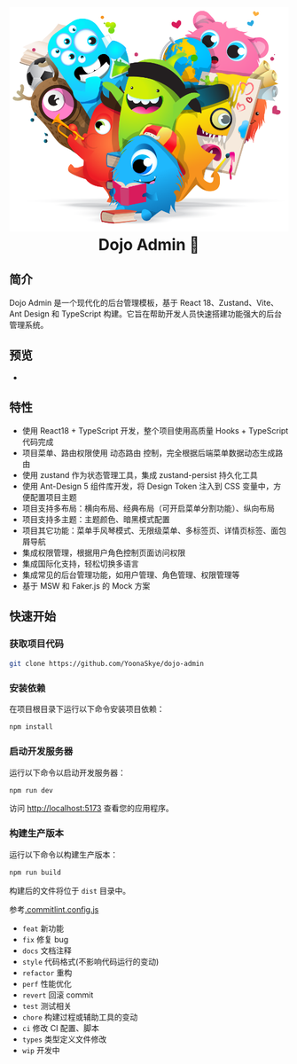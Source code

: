 <div align="center"> 
<br> 
<br>
<h1><img src='./src/assets/images/background/dojo.png' height=''140'>Dojo Admin 🌈
</h1>
</div>

## 简介

Dojo Admin 是一个现代化的后台管理模板，基于 React 18、Zustand、Vite、Ant Design 和 TypeScript 构建。它旨在帮助开发人员快速搭建功能强大的后台管理系统。

## 预览

-

## 特性

- 使用 React18 + TypeScript 开发，整个项目使用高质量 Hooks + TypeScript 代码完成
- 项目菜单、路由权限使用 动态路由 控制，完全根据后端菜单数据动态生成路由
- 使用 zustand 作为状态管理工具，集成 zustand-persist 持久化工具
- 使用 Ant-Design 5 组件库开发，将 Design Token 注入到 CSS 变量中，方便配置项目主题
- 项目支持多布局：横向布局、经典布局（可开启菜单分割功能）、纵向布局
- 项目支持多主题：主题颜色、暗黑模式配置
- 项目其它功能：菜单手风琴模式、无限级菜单、多标签页、详情页标签、面包屑导航
- 集成权限管理，根据用户角色控制页面访问权限
- 集成国际化支持，轻松切换多语言
- 集成常见的后台管理功能，如用户管理、角色管理、权限管理等
- 基于 MSW 和 Faker.js 的 Mock 方案

## 快速开始

### 获取项目代码

```bash
git clone https://github.com/YoonaSkye/dojo-admin
```

### 安装依赖

在项目根目录下运行以下命令安装项目依赖：

```bash
npm install
```

### 启动开发服务器

运行以下命令以启动开发服务器：

```bash
npm run dev
```

访问 [http://localhost:5173](http://localhost:5173) 查看您的应用程序。

### 构建生产版本

运行以下命令以构建生产版本：

```bash
npm run build
```

构建后的文件将位于 `dist` 目录中。

参考[.commitlint.config.js](./commitlint.config.js)

- `feat` 新功能
- `fix` 修复 bug
- `docs` 文档注释
- `style` 代码格式(不影响代码运行的变动)
- `refactor` 重构
- `perf` 性能优化
- `revert` 回滚 commit
- `test` 测试相关
- `chore` 构建过程或辅助工具的变动
- `ci` 修改 CI 配置、脚本
- `types` 类型定义文件修改
- `wip` 开发中
